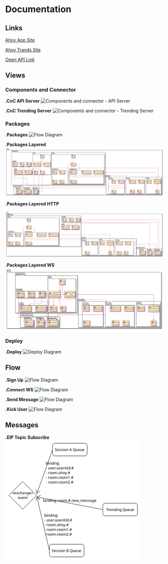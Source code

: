 # Documentation

## Links

[Ahoy App Site](https://ahoy-app.herokuapp.com/)

[Ahoy Trands Site](https://ahoy-trends.herokuapp.com/metrics?token=)

[Open API Link](https://editor.swagger.io/?url=https://raw.githubusercontent.com/ahoy-app/documentation/master/openapi.yaml)

## Views

### Components and Connector

**.CnC API Server**
![Components and connector - API Server](http://www.plantuml.com/plantuml/proxy?cache=no&src=https://raw.githubusercontent.com/ahoy-app/documentation/master/diagrams/components.pu)

**.CnC Trending Server**
![Components and connector - Trending Server](http://www.plantuml.com/plantuml/proxy?cache=no&src=https://raw.githubusercontent.com/ahoy-app/documentation/master/diagrams/components-metrics.pu)

### Packages

**.Packages**
![Flow Diagram](http://www.plantuml.com/plantuml/proxy?cache=no&src=https://raw.githubusercontent.com/ahoy-app/documentation/master/diagrams/packages.pu)

**.Packages Layered**
![Packages Layered](images/packages_layered.png)

**.Packages Layered HTTP**

![Packages Layered HTTP](images/packages_http.png)

**.Packages Layered WS**
![Packages Layered WS](images/packages_ws.png)

### Deploy

**.Deploy**
![Deploy Diagram](http://www.plantuml.com/plantuml/proxy?cache=no&src=https://raw.githubusercontent.com/ahoy-app/documentation/master/diagrams/distribution.pu)

## Flow

**.Sign Up**
![Flow Diagram](http://www.plantuml.com/plantuml/proxy?cache=no&src=https://raw.githubusercontent.com/ahoy-app/documentation/master/diagrams/sign_up.pu)

**.Connect WS**
![Flow Diagram](http://www.plantuml.com/plantuml/proxy?cache=no&src=https://raw.githubusercontent.com/ahoy-app/documentation/master/diagrams/connect_ws.pu)

**.Send Message**
![Flow Diagram](http://www.plantuml.com/plantuml/proxy?cache=no&src=https://raw.githubusercontent.com/ahoy-app/documentation/master/diagrams/send_msg.pu)

**.Kick User**
![Flow Diagram](http://www.plantuml.com/plantuml/proxy?cache=no&src=https://raw.githubusercontent.com/ahoy-app/documentation/master/diagrams/kick_user.pu)

## Messages

**.EIP Topic Subscribe**
![EIP Topic Subscribe](images/messaging_patterns.png)
